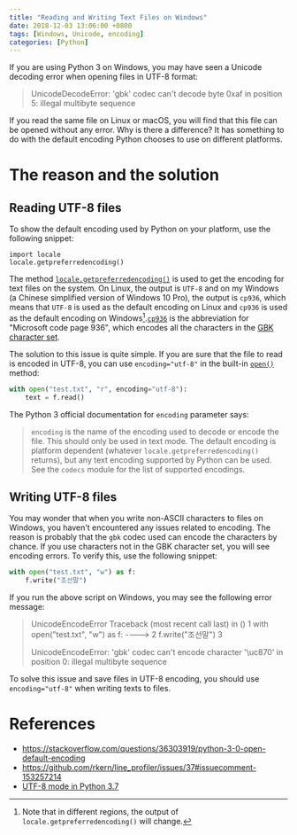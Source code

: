 ```yaml
---
title: "Reading and Writing Text Files on Windows"
date: 2018-12-03 13:06:00 +0800
tags: [Windows, Unicode, encoding]
categories: [Python]
---
```


If you are using Python 3 on Windows, you may have seen a Unicode decoding
error when opening files in UTF-8 format:

> UnicodeDecodeError: 'gbk' codec can't decode byte 0xaf in position 5: illegal multibyte sequence
>

If you read the same file on Linux or macOS, you will find that this file can
be opened without any error. Why is there a difference? It has something to do
with the default encoding Python chooses to use on different platforms.

<!--more-->

# The reason and the solution

## Reading UTF-8 files

To show the default encoding used by Python on your platform, use the following
snippet:

```
import locale
locale.getpreferredencoding()
```

The method
[`locale.getpreferredencoding()`](https://docs.python.org/3/library/locale.html#locale.getpreferredencoding)
is used to get the encoding for text files on the system. On Linux, the output
is `UTF-8` and on my Windows (a Chinese simplified version of Windows 10 Pro),
the output is `cp936`, which means that `UTF-8` is used as the default encoding
on Linux and `cp936` is used as the default encoding on
Windows[^1].[`cp936`](https://en.wikipedia.org/wiki/Code_page_936_(Microsoft_Windows))
is the abbreviation for "Microsoft code page 936", which encodes all the
characters in the [GBK character
set](https://en.wikipedia.org/wiki/GBK_(character_encoding)).

The solution to this issue is quite simple. If you are sure that the file to
read is encoded in UTF-8, you can use `encoding="utf-8"` in the built-in
[`open()`](https://docs.python.org/3/library/functions.html#open) method:

```python
with open("test.txt", "r", encoding="utf-8"):
    text = f.read()
```

The Python 3 official documentation for `encoding` parameter says:

> `encoding` is the name of the encoding used to decode or encode the file. This should only be used in text mode. The default encoding is platform dependent (whatever `locale.getpreferredencoding()` returns), but any text encoding supported by Python can be used. See the `codecs` module for the list of supported encodings.

## Writing UTF-8 files

You may wonder that when you write non-ASCII characters to files on Windows,
you haven't encountered any issues related to encoding. The reason is probably
that the `gbk` codec used can encode the characters by chance. If you use
characters not in the GBK character set, you will see encoding errors. To
verify this, use the following snippet:

```python
with open("test.txt", "w") as f:
    f.write("조선말")
```

If you run the above script on Windows, you may see the following error message:

> UnicodeEncodeError                        Traceback (most recent call last)
> <ipython-input-1-933a79a7eeca> in <module>()
>       1 with open("test.txt", "w") as f:
> ----> 2     f.write("조선말")
>       3
>
> UnicodeEncodeError: 'gbk' codec can't encode character '\uc870' in position 0: illegal multibyte sequence
>

To solve this issue and save files in UTF-8 encoding, you should use
`encoding="utf-8"` when writing texts to files.

# References
+ https://stackoverflow.com/questions/36303919/python-3-0-open-default-encoding
+ https://github.com/rkern/line_profiler/issues/37#issuecomment-153257214
+ [UTF-8 mode in Python 3.7](https://vstinner.github.io/python37-new-utf8-mode.html)

[^1]: Note that in different regions, the output of `locale.getpreferredencoding()` will change.
